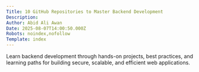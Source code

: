 ```yaml
---
Title: 10 GitHub Repositories to Master Backend Development
Description: 
Author: Abid Ali Awan
Date: 2025-08-07T14:00:50.000Z
Robots: noindex,nofollow
Template: index
---
```

Learn backend development through hands-on projects, best practices, and learning paths for building secure, scalable, and efficient web applications.